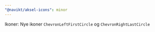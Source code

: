 ```yaml
---
"@navikt/aksel-icons": minor
---
```


Ikoner: Nye ikoner `ChevronLeftFirstCircle` og `ChevronRightLastCircle`
